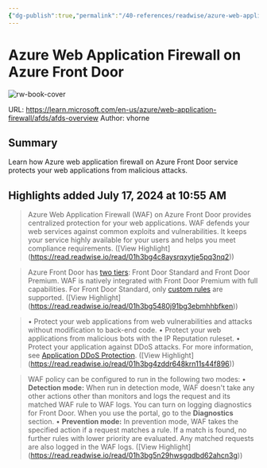 ```yaml
---
{"dg-publish":true,"permalink":"/40-references/readwise/azure-web-application-firewall-on-azure-front-door/","tags":["rw/articles"]}
---
```


# Azure Web Application Firewall on Azure Front Door

![rw-book-cover](https://readwise-assets.s3.amazonaws.com/media/uploaded_book_covers/profile_921743/logo-ms-social_OuOwLI6.png)
  
URL: https://learn.microsoft.com/en-us/azure/web-application-firewall/afds/afds-overview
Author: vhorne

## Summary

Learn how Azure web application firewall on Azure Front Door service protects your web applications from malicious attacks.

## Highlights added July 17, 2024 at 10:55 AM
>Azure Web Application Firewall (WAF) on Azure Front Door provides centralized protection for your web applications. WAF defends your web services against common exploits and vulnerabilities. It keeps your service highly available for your users and helps you meet compliance requirements. ([View Highlight] (https://read.readwise.io/read/01h3bg4c8aysrqxytje5pq3nq2))


>Azure Front Door has [two tiers](https://learn.microsoft.com/en-us/azure/web-application-firewall/afds/afds-overview/../../frontdoor/standard-premium/overview): Front Door Standard and Front Door Premium. WAF is natively integrated with Front Door Premium with full capabilities. For Front Door Standard, only [custom rules](https://learn.microsoft.com/en-us/azure/web-application-firewall/afds/afds-overview#custom-authored-rules) are supported. ([View Highlight] (https://read.readwise.io/read/01h3bg5480j91bg3ebmhhbfken))


>• Protect your web applications from web vulnerabilities and attacks without modification to back-end code.
>• Protect your web applications from malicious bots with the IP Reputation ruleset.
>• Protect your application against DDoS attacks. For more information, see [Application DDoS Protection](https://learn.microsoft.com/en-us/azure/web-application-firewall/afds/afds-overview/../shared/application-ddos-protection). ([View Highlight] (https://read.readwise.io/read/01h3bg4zddr648krn11s44f896))


>WAF policy can be configured to run in the following two modes:
>• **Detection mode:** When run in detection mode, WAF doesn't take any other actions other than monitors and logs the request and its matched WAF rule to WAF logs. You can turn on logging diagnostics for Front Door. When you use the portal, go to the **Diagnostics** section.
>• **Prevention mode:** In prevention mode, WAF takes the specified action if a request matches a rule. If a match is found, no further rules with lower priority are evaluated. Any matched requests are also logged in the WAF logs. ([View Highlight] (https://read.readwise.io/read/01h3bg5n29hwsgqdbd62ahcn3g))


